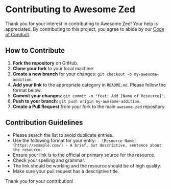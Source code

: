 # Contributing to Awesome Zed

Thank you for your interest in contributing to Awesome Zed! Your help is appreciated. By contributing to this project, you agree to abide by our [Code of Conduct](CODE_OF_CONDUCT.md).

## How to Contribute

1.  **Fork the repository** on GitHub.
2.  **Clone your fork** to your local machine.
3.  **Create a new branch** for your changes: `git checkout -b my-awesome-addition`.
4.  **Add your link** to the appropriate category in `README.md`. Please follow the format below.
5.  **Commit your changes**: `git commit -m "feat: Add [Name of Resource]"`.
6.  **Push to your branch**: `git push origin my-awesome-addition`.
7.  **Create a Pull Request** from your fork to the main `awesome-zed` repository.

## Contribution Guidelines

-   Please search the list to avoid duplicate entries.
-   Use the following format for your entry: `- [Resource Name](https://example.com/) - A brief, but descriptive, sentence about the resource.`
-   Ensure your link is to the official or primary source for the resource.
-   Check your spelling and grammar.
-   The link should be working and the resource should be of high quality.
-   Make sure your pull request has a descriptive title.

Thank you for your contribution!
